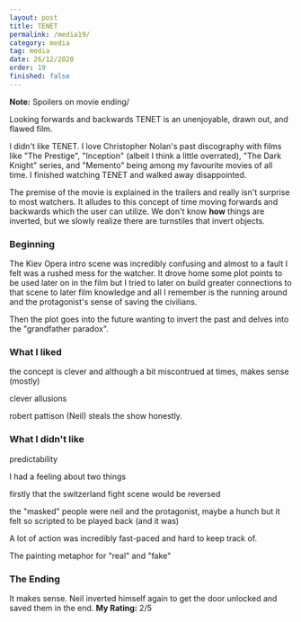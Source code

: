 ```yaml
---
layout: post
title: TENET
permalink: /media19/
category: media
tag: media
date: 26/12/2020
order: 19
finished: false
---
```


**Note:** Spoilers on movie ending/

Looking forwards and backwards TENET is an unenjoyable, drawn out, and flawed film.

I didn't like TENET. I love Christopher Nolan's past discography with films like "The Prestige", "Inception" (albeit I think a little overrated), "The Dark Knight" series, and "Memento" being among my favourite movies of all time. I finished watching TENET and walked away disappointed.

The premise of the movie is explained in the trailers and really isn't surprise to most watchers. It alludes to this concept of time moving forwards and backwards which the user can utilize. We don't know **how** things are inverted, but we slowly realize there are turnstiles that invert objects.

### Beginning

The Kiev Opera intro scene was incredibly confusing and almost to a fault I felt was a rushed mess for the watcher. It drove home some plot points to be used later on in the film but I tried to later on build greater connections to that scene to later film knowledge and all I remember is the running around and the protagonist's sense of saving the civilians.

Then the plot goes into the future wanting to invert the past and delves into the "grandfather paradox".

### What I liked

the concept is clever and although a bit miscontrued at times, makes sense (mostly)

clever allusions

robert pattison (Neil) steals the show honestly.

### What I didn't like

predictability

I had a feeling about two things

firstly that the switzerland fight scene would be reversed

the "masked" people were neil and the protagonist, maybe a hunch but it felt so scripted to be played back (and it was)

A lot of action was incredibly fast-paced and hard to keep track of.

The painting metaphor for "real" and "fake"

### The Ending

It makes sense. Neil inverted himself again to get the door unlocked and saved them in the end.
**My Rating:** 2/5